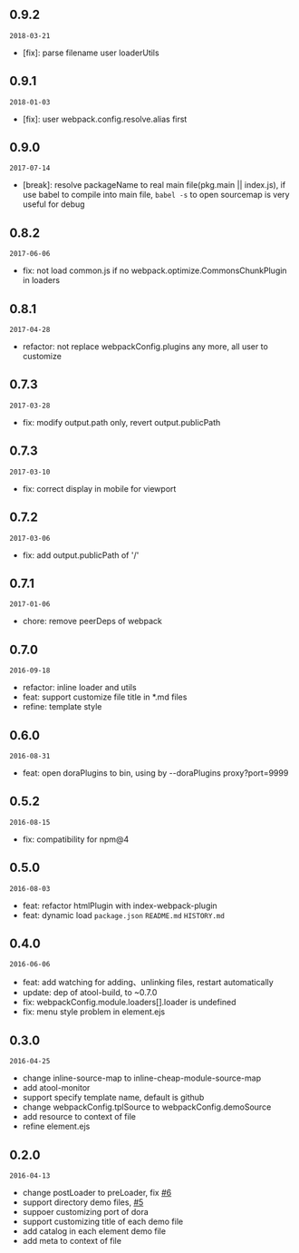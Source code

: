 ## 0.9.2

`2018-03-21`

- [fix]: parse filename user loaderUtils

## 0.9.1

`2018-01-03`

- [fix]: user webpack.config.resolve.alias first

## 0.9.0

`2017-07-14`

- [break]: resolve packageName to real main file(pkg.main || index.js), if use babel to compile into main file, `babel -s` to open sourcemap is very useful for debug

## 0.8.2

`2017-06-06`

- fix: not load common.js if no webpack.optimize.CommonsChunkPlugin in loaders


## 0.8.1

`2017-04-28`

- refactor: not replace webpackConfig.plugins any more, all user to customize

## 0.7.3

`2017-03-28`

- fix: modify output.path only, revert output.publicPath

## 0.7.3

`2017-03-10`

- fix: correct display in mobile for viewport

## 0.7.2

`2017-03-06`

- fix: add output.publicPath of '/'

## 0.7.1

`2017-01-06`

- chore: remove peerDeps of webpack

## 0.7.0

`2016-09-18`

- refactor: inline loader and utils
- feat: support customize file title in *.md files
- refine: template style

## 0.6.0

`2016-08-31`

- feat: open doraPlugins to bin, using by --doraPlugins proxy?port=9999


## 0.5.2

`2016-08-15`

- fix: compatibility for npm@4

## 0.5.0

`2016-08-03`

- feat: refactor htmlPlugin with index-webpack-plugin
- feat: dynamic load `package.json` `README.md` `HISTORY.md`


## 0.4.0

`2016-06-06`

- feat: add watching for adding、unlinking files, restart automatically
- update: dep of atool-build, to ~0.7.0
- fix: webpackConfig.module.loaders[].loader is undefined
- fix: menu style problem in element.ejs


## 0.3.0

`2016-04-25`

- change inline-source-map to inline-cheap-module-source-map
- add atool-monitor
- support specify template name, default is github
- change webpackConfig.tplSource to webpackConfig.demoSource
- add resource to context of file
- refine element.ejs

## 0.2.0

`2016-04-13`

- change postLoader to preLoader, fix [#6](https://github.com/ant-tool/atool-doc/issues/6)
- support directory demo files, [#5](https://github.com/ant-tool/atool-doc/issues/5)
- suppoer customizing port of dora
- support customizing title of each demo file
- add catalog in each element demo file
- add meta to context of file
